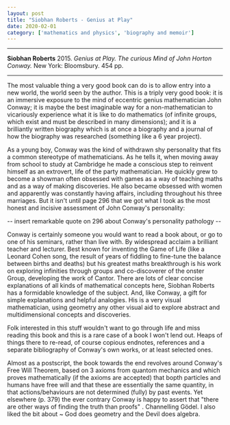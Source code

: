 ```yaml
---
layout: post
title: "Siobhan Roberts - Genius at Play"
date: 2020-02-01
category: ['mathematics and physics', 'biography and memoir']
---
```


***
<b>Siobhan Roberts</b> 2015. _Genius at Play.  The curious Mind of John Horton Conway._ New York: Bloomsbury. 454 pp.

***
<img align="right" src="https://media.bloomsbury.com/rep/bj/9781620405932.jpg" alt="" />

The most valuable thing a very good book can do is to allow entry into a new world, the world seen by the author.  This is a triply very good book: it is an immersive exposure to the mind of eccentric genius mathematician John Conway; it is maybe the best imaginable way for a non-mathematician to vicariously experience what it is like to do mathematics (of infinite groups, which exist and must be described in many dimensions); and it is a brilliantly written biography which is at once a biography and a journal of how the biography was researched (something like a 6 year project).  

As a young boy, Conway was the kind of withdrawn shy personality that fits a common stereotype of mathematicians.  As he tells it, when moving away from school to study at Cambridge he made a conscious step to reinvent himself as an extrovert, life of the party mathematician.  He quickly grew to become a showman often obsessed with games as a way of teaching maths and as a way of making discoveries.  He also became obsessed with women and apparently was constantly having affairs, including throughout his three marriages.  But it isn't until page 296 that we got what I took as the most honest and incisive assessment of John Conway's personality:

-- insert remarkable quote on 296 about Conway's personality pathology --

Conway is certainly someone you would want to read a book about, or go to one of his seminars, rather than live with.  By widespread acclaim a brilliant teacher and lecturer.  Best known for inventing the Game of Life (like a Leonard Cohen song, the result of years of fiddling to fine-tune the balance between births and deaths) but his greatest maths breakthrough is his work on exploring infinities through groups and co-discoverer of the onster Group, developing the work of Cantor.  There are lots of clear concise explanations of all kinds of mathematical concepts here, Siobhan Roberts has a formidable knowledge of the subject.  And, like Conway, a gift for simple explanations and helpful analogies. His is a very visual mathematician, using geometry any other visual aid to explore abstract and multidimensional concepts and discoveries. 

Folk interested in this stuff wouldn't want to go through life and miss reading this book and this is a rare case of a book I won't lend out.  Heaps of things there to re-read, of course copious endnotes, references and a separate bibliography of  Conway's own works, or at least selected ones.

Almost as a postscript, the book towards the end revolves around Conway's Free Will Theorem, based on 3 axioms from quantom mechanics and which proves mathematically (if the axioms are accepted) that bopth particles and humans have free will and that these are essentially the same quantity, in that actions/behaviours are not determined (fully) by past events.  Yet elsewhere (p. 379) the ever contrary Conway is happy to assert that "there are other ways of finding the truth than proofs" . Channelling Gödel.  I also liked the bit about ~ God does geometry and the Devil does algebra.
